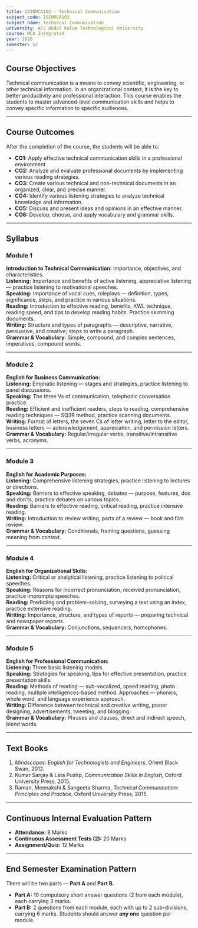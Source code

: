 ```yaml
---
title: 20INMCA102 - Technical Communication
subject_code: 20INMCA102
subject_name: Technical Communication
university: APJ Abdul Kalam Technological University
course: MCA Integrated
year: 2020
semester: S2
---
```


## Course Objectives
Technical communication is a means to convey scientific, engineering, or other technical information. In an organizational context, it is the key to better productivity and professional interaction. This course enables the students to master advanced-level communication skills and helps to convey specific information to specific audiences.

---

## Course Outcomes
After the completion of the course, the students will be able to:

- **CO1:** Apply effective technical communication skills in a professional environment.  
- **CO2:** Analyze and evaluate professional documents by implementing various reading strategies.  
- **CO3:** Create various technical and non-technical documents in an organized, clear, and precise manner.  
- **CO4:** Identify various listening strategies to analyze technical knowledge and information.  
- **CO5:** Discuss and present ideas and opinions in an effective manner.  
- **CO6:** Develop, choose, and apply vocabulary and grammar skills.

---

## Syllabus

### **Module 1**
**Introduction to Technical Communication:** Importance, objectives, and characteristics.  
**Listening:** Importance and benefits of active listening, appreciative listening — practice listening to motivational speeches.  
**Speaking:** Importance of vocal cues, roleplays — definition, types, significance, steps, and practice in various situations.  
**Reading:** Introduction to effective reading, benefits, KWL technique, reading speed, and tips to develop reading habits. Practice skimming documents.  
**Writing:** Structure and types of paragraphs — descriptive, narrative, persuasive, and creative; steps to write a paragraph.  
**Grammar & Vocabulary:** Simple, compound, and complex sentences, imperatives, compound words.

---

### **Module 2**
**English for Business Communication:**  
**Listening:** Emphatic listening — stages and strategies, practice listening to panel discussions.  
**Speaking:** The three Vs of communication, telephonic conversation practice.  
**Reading:** Efficient and inefficient readers, steps to reading, comprehensive reading techniques — SQ3R method, practice scanning documents.  
**Writing:** Format of letters, the seven Cs of letter writing, letter to the editor, business letters — acknowledgement, appreciation, and permission letters.  
**Grammar & Vocabulary:** Regular/irregular verbs, transitive/intransitive verbs, acronyms.

---

### **Module 3**
**English for Academic Purposes:**  
**Listening:** Comprehensive listening strategies, practice listening to lectures or directions.  
**Speaking:** Barriers to effective speaking, debates — purpose, features, dos and don’ts, practice debates on various topics.  
**Reading:** Barriers to effective reading, critical reading, practice intensive reading.  
**Writing:** Introduction to review writing, parts of a review — book and film review.  
**Grammar & Vocabulary:** Conditionals, framing questions, guessing meaning from context.

---

### **Module 4**
**English for Organizational Skills:**  
**Listening:** Critical or analytical listening, practice listening to political speeches.  
**Speaking:** Reasons for incorrect pronunciation, received pronunciation, practice impromptu speeches.  
**Reading:** Predicting and problem-solving, surveying a text using an index, practice extensive reading.  
**Writing:** Importance, structure, and types of reports — preparing technical and newspaper reports.  
**Grammar & Vocabulary:** Conjunctions, sequencers, homophones.

---

### **Module 5**
**English for Professional Communication:**  
**Listening:** Three basic listening models.  
**Speaking:** Strategies for speaking, tips for effective presentation, practice presentation skills.  
**Reading:** Methods of reading — sub-vocalized, speed reading, photo reading, multiple intelligences-based method. Approaches — phonics, whole word, and language experience approach.  
**Writing:** Difference between technical and creative writing, poster designing, advertisements, tweeting, and blogging.  
**Grammar & Vocabulary:** Phrases and clauses, direct and indirect speech, blend words.

---

## Text Books
1. *Mindscapes: English for Technologists and Engineers*, Orient Black Swan, 2012.  
2. Kumar Sanjay & Lata Pushp, *Communication Skills in English*, Oxford University Press, 2015.  
3. Raman, Meenakshi & Sangeeta Sharma, *Technical Communication: Principles and Practice*, Oxford University Press, 2015.

---

## Continuous Internal Evaluation Pattern
- **Attendance:** 8 Marks  
- **Continuous Assessment Tests (2):** 20 Marks  
- **Assignment/Quiz:** 12 Marks  

---

## End Semester Examination Pattern
There will be two parts — **Part A** and **Part B.**  
- **Part A:** 10 compulsory short answer questions (2 from each module), each carrying 3 marks.  
- **Part B:** 2 questions from each module, each with up to 2 sub-divisions, carrying 6 marks. Students should answer **any one** question per module.

